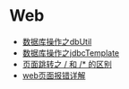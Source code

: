 # Web

* [数据库操作之dbUtil](../数据库操作之dbUtil.md)
* [数据库操作之jdbcTemplate](../数据库操作之jdbcTemplate.md)
* [页面跳转之 / 和 /* 的区别](./页面跳转之杠和杠星的区别.md)
* [web页面报错详解](./web页面报错详解.md)
